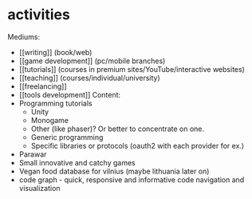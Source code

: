 # activities

Mediums:
 - [[writing]] (book/web)
 - [[game development]] (pc/mobile branches)
 - [[tutorials]] (courses in premium sites/YouTube/interactive websites)
 - [[teaching]] (courses/individual/university)
 - [[freelancing]]
 - [[tools development]]
Content:
 - Programming tutorials
   - Unity
   - Monogame
   - Other (like phaser)? Or better to concentrate on one.
   - Generic programming
   - Specific libraries or protocols (oauth2 with each provider for ex.)
 - Parawar
 - Small innovative and catchy games
 - Vegan food database for vilnius (maybe lithuania later on)
 - code graph - quick, responsive and informative code navigation and visualization